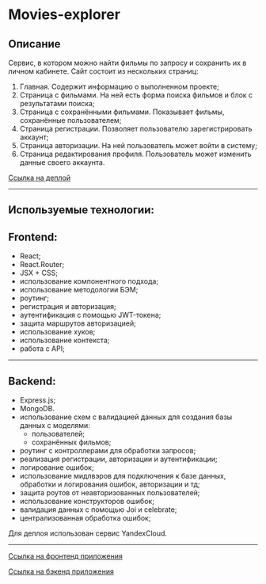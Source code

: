# Movies-explorer

## Описание 
Сервис, в котором можно найти фильмы по запросу и сохранить их в личном кабинете.
Сайт состоит из нескольких страниц:
1. Главная. Содержит информацию о выполненном проекте;
2. Страница с фильмами. На ней есть форма поиска фильмов и блок с результатами поиска;
3. Страница с сохранёнными фильмами. Показывает фильмы, сохранённые пользователем;
4. Страница регистрации. Позволяет пользователю зарегистрировать аккаунт;
5. Страница авторизации. На ней пользователь может войти в систему;
6. Страница редактирования профиля. Пользователь может изменить данные своего аккаунта.

[Ссылка на деплой](https://movies-exp-iamkda-q.nomoreparties.sbs/)
___
## Используемые технологии:
## Frontend:
+ React;
+ React.Router;
+ JSX + CSS;
+ использование компонентного подхода;
+ использование методологии БЭМ;
+ роутинг;
+ регистрация и авторизация;
+ аутентификация с помощью JWT-токена;
+ защита маршрутов авторизацией;
+ использование хуков;
+ использование контекста;
+ работа с API;
___
## Backend:
+ Express.js;
+ MongoDB.
 + использование схем с валидацией данных для создания базы данных с моделями:
   + пользователей;
   + сохранённых фильмов;
 + роутинг с контроллерами для обработки запросов;
 + реализация регистрации, авторизации и аутентификации;
 + логирование ошибок;
 + использование мидлвэров для подключения к базе данных, обработки и логирования ошибок, авторизации и тд;
 + защита роутов от неавторизованных пользователей;
 + использование конструкторов ошибок;
 + валидация данных с помощью Joi и celebrate;
 + централизованная обработка ошибок;

Для деплоя использован сервис YandexCloud.
___

[Ссылка на фронтенд приложения](https://github.com/iamkda-q/movies-explorer-frontend)

[Ссылка на бэкенд приложения](https://github.com/iamkda-q/movies-explorer-api)